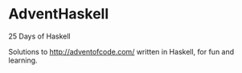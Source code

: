 # AdventHaskell
25 Days of Haskell

Solutions to http://adventofcode.com/ written in Haskell, for fun and learning.

